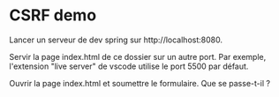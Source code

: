 # CSRF demo

Lancer un serveur de dev spring sur http://localhost:8080.

Servir la page index.html de ce dossier sur un autre port. Par exemple, l'extension "live server" de vscode utilise le port 5500 par défaut.

Ouvrir la page index.html et soumettre le formulaire. Que se passe-t-il ?